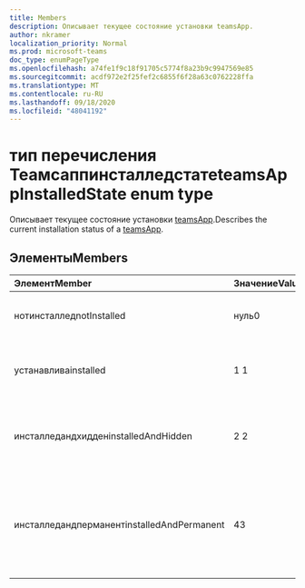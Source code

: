 ```yaml
---
title: Members
description: Описывает текущее состояние установки teamsApp.
author: nkramer
localization_priority: Normal
ms.prod: microsoft-teams
doc_type: enumPageType
ms.openlocfilehash: a74fe1f9c18f91705c5774f8a23b9c9947569e85
ms.sourcegitcommit: acdf972e2f25fef2c6855f6f28a63c0762228ffa
ms.translationtype: MT
ms.contentlocale: ru-RU
ms.lasthandoff: 09/18/2020
ms.locfileid: "48041192"
---
```

# <a name="teamsappinstalledstate-enum-type"></a><span data-ttu-id="fa1df-103">тип перечисления Теамсаппинсталледстате</span><span class="sxs-lookup"><span data-stu-id="fa1df-103">teamsAppInstalledState enum type</span></span>



<span data-ttu-id="fa1df-104">Описывает текущее состояние установки [teamsApp](teamsapp.md).</span><span class="sxs-lookup"><span data-stu-id="fa1df-104">Describes the current installation status of a [teamsApp](teamsapp.md).</span></span>

## <a name="members"></a><span data-ttu-id="fa1df-105">Элементы</span><span class="sxs-lookup"><span data-stu-id="fa1df-105">Members</span></span>

| <span data-ttu-id="fa1df-106">Элемент</span><span class="sxs-lookup"><span data-stu-id="fa1df-106">Member</span></span> | <span data-ttu-id="fa1df-107">Значение</span><span class="sxs-lookup"><span data-stu-id="fa1df-107">Value</span></span>| <span data-ttu-id="fa1df-108">Описание</span><span class="sxs-lookup"><span data-stu-id="fa1df-108">Description</span></span> |
|:---------------|:--------|:----------|
|<span data-ttu-id="fa1df-109">нотинсталлед</span><span class="sxs-lookup"><span data-stu-id="fa1df-109">notInstalled</span></span>|<span data-ttu-id="fa1df-110">нуль</span><span class="sxs-lookup"><span data-stu-id="fa1df-110">0</span></span>|<span data-ttu-id="fa1df-111">Приложение не установлено в группу.</span><span class="sxs-lookup"><span data-stu-id="fa1df-111">App is not installed to team.</span></span>|
|<span data-ttu-id="fa1df-112">устанавлива</span><span class="sxs-lookup"><span data-stu-id="fa1df-112">installed</span></span>|<span data-ttu-id="fa1df-113">1 </span><span class="sxs-lookup"><span data-stu-id="fa1df-113">1</span></span>|<span data-ttu-id="fa1df-114">Приложение устанавливается обычным образом.</span><span class="sxs-lookup"><span data-stu-id="fa1df-114">App is installed normally.</span></span>|
|<span data-ttu-id="fa1df-115">инсталледандхидден</span><span class="sxs-lookup"><span data-stu-id="fa1df-115">installedAndHidden</span></span>|<span data-ttu-id="fa1df-116">2 </span><span class="sxs-lookup"><span data-stu-id="fa1df-116">2</span></span>|<span data-ttu-id="fa1df-117">Приложение установлено, но скрыто в представлении.</span><span class="sxs-lookup"><span data-stu-id="fa1df-117">App is installed but hidden from view.</span></span>|
|<span data-ttu-id="fa1df-118">инсталледандперманент</span><span class="sxs-lookup"><span data-stu-id="fa1df-118">installedAndPermanent</span></span>|<span data-ttu-id="fa1df-119">4</span><span class="sxs-lookup"><span data-stu-id="fa1df-119">3</span></span>|<span data-ttu-id="fa1df-120">Приложение устанавливается без возможности восстановления и не может быть удалено.</span><span class="sxs-lookup"><span data-stu-id="fa1df-120">App is permanently installed and may not be removed.</span></span>|

